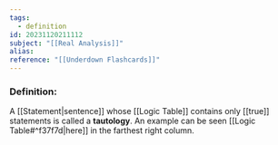 ```yaml
---
tags:
  - definition
id: 20231120211112
subject: "[[Real Analysis]]"
alias: 
reference: "[[Underdown Flashcards]]"
---
```

### Definition:
A [[Statement|sentence]] whose [[Logic Table]] contains only [[true]] statements is called a **tautology**. An example can be seen [[Logic Table#^f37f7d|here]] in the farthest right column.